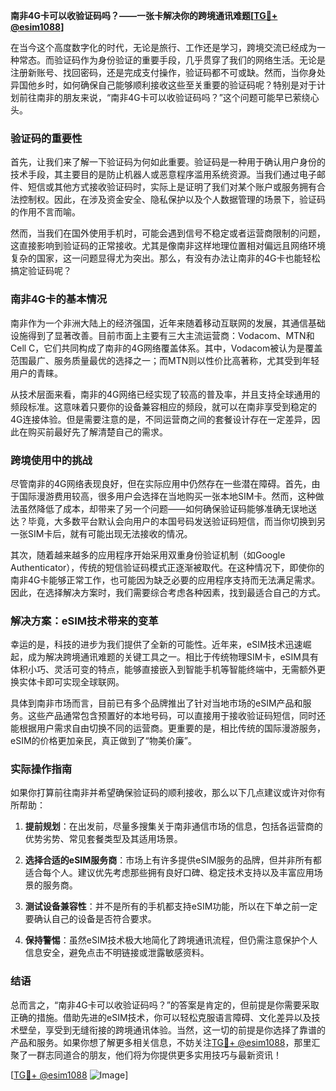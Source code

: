 **南非4G卡可以收验证码吗？——一张卡解决你的跨境通讯难题[[TG💪+ @esim1088](https://t.me/s/esim1088)]**

在当今这个高度数字化的时代，无论是旅行、工作还是学习，跨境交流已经成为一种常态。而验证码作为身份验证的重要手段，几乎贯穿了我们的网络生活。无论是注册新账号、找回密码，还是完成支付操作，验证码都不可或缺。然而，当你身处异国他乡时，如何确保自己能够顺利接收这些至关重要的验证码呢？特别是对于计划前往南非的朋友来说，“南非4G卡可以收验证码吗？”这个问题可能早已萦绕心头。

### 验证码的重要性

首先，让我们来了解一下验证码为何如此重要。验证码是一种用于确认用户身份的技术手段，其主要目的是防止机器人或恶意程序滥用系统资源。当我们通过电子邮件、短信或其他方式接收验证码时，实际上是证明了我们对某个账户或服务拥有合法控制权。因此，在涉及资金安全、隐私保护以及个人数据管理的场景下，验证码的作用不言而喻。

然而，当我们在国外使用手机时，可能会遇到信号不稳定或者运营商限制的问题，这直接影响到验证码的正常接收。尤其是像南非这样地理位置相对偏远且网络环境复杂的国家，这一问题显得尤为突出。那么，有没有办法让南非的4G卡也能轻松搞定验证码呢？

### 南非4G卡的基本情况

南非作为一个非洲大陆上的经济强国，近年来随着移动互联网的发展，其通信基础设施得到了显著改善。目前市面上主要有三大主流运营商：Vodacom、MTN和Cell C，它们共同构成了南非的4G网络覆盖体系。其中，Vodacom被认为是覆盖范围最广、服务质量最优的选择之一；而MTN则以性价比高著称，尤其受到年轻用户的青睐。

从技术层面来看，南非的4G网络已经实现了较高的普及率，并且支持全球通用的频段标准。这意味着只要你的设备兼容相应的频段，就可以在南非享受到稳定的4G连接体验。但是需要注意的是，不同运营商之间的套餐设计存在一定差异，因此在购买前最好先了解清楚自己的需求。

### 跨境使用中的挑战

尽管南非的4G网络表现良好，但在实际应用中仍然存在一些潜在障碍。首先，由于国际漫游费用较高，很多用户会选择在当地购买一张本地SIM卡。然而，这种做法虽然降低了成本，却带来了另一个问题——如何确保验证码能够准确无误地送达？毕竟，大多数平台默认会向用户的本国号码发送验证码短信，而当你切换到另一张SIM卡后，就有可能出现无法接收的情况。

其次，随着越来越多的应用程序开始采用双重身份验证机制（如Google Authenticator），传统的短信验证码模式正逐渐被取代。在这种情况下，即使你的南非4G卡能够正常工作，也可能因为缺乏必要的应用程序支持而无法满足需求。因此，在选择解决方案时，我们需要综合考虑各种因素，找到最适合自己的方式。

### 解决方案：eSIM技术带来的变革

幸运的是，科技的进步为我们提供了全新的可能性。近年来，eSIM技术迅速崛起，成为解决跨境通讯难题的关键工具之一。相比于传统物理SIM卡，eSIM具有体积小巧、灵活可变的特点，能够直接嵌入到智能手机等智能终端中，无需额外更换实体卡即可实现全球联网。

具体到南非市场而言，目前已有多个品牌推出了针对当地市场的eSIM产品和服务。这些产品通常包含预置好的本地号码，可以直接用于接收验证码短信，同时还能根据用户需求自由切换不同的运营商。更重要的是，相比传统的国际漫游服务，eSIM的价格更加亲民，真正做到了“物美价廉”。

### 实际操作指南

如果你打算前往南非并希望确保验证码的顺利接收，那么以下几点建议或许对你有所帮助：

1. **提前规划**：在出发前，尽量多搜集关于南非通信市场的信息，包括各运营商的优势劣势、常见套餐类型及其适用场景。
   
2. **选择合适的eSIM服务商**：市场上有许多提供eSIM服务的品牌，但并非所有都适合每个人。建议优先考虑那些拥有良好口碑、稳定技术支持以及丰富应用场景的服务商。
   
3. **测试设备兼容性**：并不是所有的手机都支持eSIM功能，所以在下单之前一定要确认自己的设备是否符合要求。
   
4. **保持警惕**：虽然eSIM技术极大地简化了跨境通讯流程，但仍需注意保护个人信息安全，避免点击不明链接或泄露敏感资料。

### 结语

总而言之，“南非4G卡可以收验证码吗？”的答案是肯定的，但前提是你需要采取正确的措施。借助先进的eSIM技术，你可以轻松克服语言障碍、文化差异以及技术壁垒，享受到无缝衔接的跨境通讯体验。当然，这一切的前提是你选择了靠谱的产品和服务。如果你想了解更多相关信息，不妨关注[TG💪+ @esim1088](https://t.me/s/esim1088)，那里汇聚了一群志同道合的朋友，他们将为你提供更多实用技巧与最新资讯！

[[TG💪+ @esim1088](https://t.me/s/esim1088) ![Image](https://i.postimg.cc/4NQfJmqS/Snipaste-2025-05-13-00-14-12.png)]
